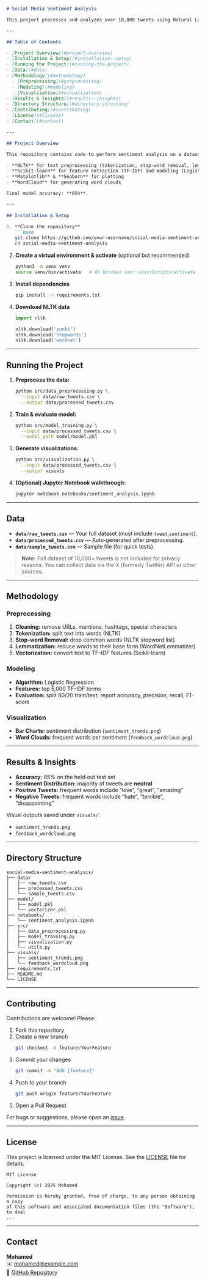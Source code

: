 ```markdown
# Social Media Sentiment Analysis

This project processes and analyzes over 10,000 tweets using Natural Language Processing (NLP) techniques with NLTK and Scikit-learn to perform sentiment analysis, achieving an accuracy of 85%. The insights are presented through clear visualizations, highlighting sentiment trends and customer feedback.

---

## Table of Contents

- [Project Overview](#project-overview)  
- [Installation & Setup](#installation--setup)  
- [Running the Project](#running-the-project)  
- [Data](#data)  
- [Methodology](#methodology)  
  - [Preprocessing](#preprocessing)  
  - [Modeling](#modeling)  
  - [Visualization](#visualization)  
- [Results & Insights](#results--insights)  
- [Directory Structure](#directory-structure)  
- [Contributing](#contributing)  
- [License](#license)  
- [Contact](#contact)  

---

## Project Overview

This repository contains code to perform sentiment analysis on a dataset of over 10,000 tweets. Each tweet is classified as **positive**, **negative**, or **neutral**. We use:

- **NLTK** for text preprocessing (tokenization, stop-word removal, lemmatization)  
- **Scikit-learn** for feature extraction (TF–IDF) and modeling (Logistic Regression)  
- **Matplotlib** & **Seaborn** for plotting  
- **WordCloud** for generating word clouds  

Final model accuracy: **85%**.

---

## Installation & Setup

1. **Clone the repository**  
   ```bash
   git clone https://github.com/your-username/social-media-sentiment-analysis.git
   cd social-media-sentiment-analysis
   ```

2. **Create a virtual environment & activate** (optional but recommended)  
   ```bash
   python3 -m venv venv
   source venv/bin/activate   # On Windows use: venv\Scripts\activate
   ```

3. **Install dependencies**  
   ```bash
   pip install -r requirements.txt
   ```

4. **Download NLTK data**  
   ```python
   import nltk

   nltk.download('punkt')
   nltk.download('stopwords')
   nltk.download('wordnet')
   ```

---

## Running the Project

1. **Preprocess the data:**  
   ```bash
   python src/data_preprocessing.py \
     --input data/raw_tweets.csv \
     --output data/processed_tweets.csv
   ```

2. **Train & evaluate model:**  
   ```bash
   python src/model_training.py \
     --input data/processed_tweets.csv \
     --model_path model/model.pkl
   ```

3. **Generate visualizations:**  
   ```bash
   python src/visualization.py \
     --input data/processed_tweets.csv \
     --output visuals
   ```

4. **(Optional) Jupyter Notebook walkthrough:**  
   ```bash
   jupyter notebook notebooks/sentiment_analysis.ipynb
   ```

---

## Data

- **`data/raw_tweets.csv`** — Your full dataset (must include `tweet`,`sentiment`).  
- **`data/processed_tweets.csv`** — Auto‑generated after preprocessing.  
- **`data/sample_tweets.csv`** — Sample file (for quick tests).

> **Note:** Full dataset of 10,000+ tweets is not included for privacy reasons. You can collect data via the X (formerly Twitter) API or other sources.

---

## Methodology

### Preprocessing

1. **Cleaning:** remove URLs, mentions, hashtags, special characters  
2. **Tokenization:** split text into words (NLTK)  
3. **Stop‑word Removal:** drop common words (NLTK stopword list)  
4. **Lemmatization:** reduce words to their base form (WordNetLemmatizer)  
5. **Vectorization:** convert text to TF–IDF features (Scikit‑learn)

### Modeling

- **Algorithm:** Logistic Regression  
- **Features:** top 5,000 TF–IDF terms  
- **Evaluation:** split 80/20 train/test; report accuracy, precision, recall, F1-score

### Visualization

- **Bar Charts:** sentiment distribution (`sentiment_trends.png`)  
- **Word Clouds:** frequent words per sentiment (`feedback_wordcloud.png`)

---

## Results & Insights

- **Accuracy:** 85% on the held‑out test set  
- **Sentiment Distribution:** majority of tweets are **neutral**  
- **Positive Tweets:** frequent words include “love”, “great”, “amazing”  
- **Negative Tweets:** frequent words include “hate”, “terrible”, “disappointing”  

Visual outputs saved under `visuals/`:

- `sentiment_trends.png`  
- `feedback_wordcloud.png`

---

## Directory Structure

```
social-media-sentiment-analysis/
├── data/
│   ├── raw_tweets.csv
│   ├── processed_tweets.csv
│   └── sample_tweets.csv
├── model/
│   ├── model.pkl
│   └── vectorizer.pkl
├── notebooks/
│   └── sentiment_analysis.ipynb
├── src/
│   ├── data_preprocessing.py
│   ├── model_training.py
│   ├── visualization.py
│   └── utils.py
├── visuals/
│   ├── sentiment_trends.png
│   └── feedback_wordcloud.png
├── requirements.txt
├── README.md
└── LICENSE
```

---

## Contributing

Contributions are welcome! Please:

1. Fork this repository  
2. Create a new branch  
   ```bash
   git checkout -b feature/YourFeature
   ```
3. Commit your changes  
   ```bash
   git commit -m "Add [feature]"
   ```
4. Push to your branch  
   ```bash
   git push origin feature/YourFeature
   ```
5. Open a Pull Request

For bugs or suggestions, please open an [issue](https://github.com/your-username/social-media-sentiment-analysis/issues).

---

## License

This project is licensed under the MIT License. See the [LICENSE](LICENSE) file for details.

```
MIT License

Copyright (c) 2025 Mohamed

Permission is hereby granted, free of charge, to any person obtaining a copy
of this software and associated documentation files (the "Software"), to deal
...
```

---

## Contact

**Mohamed**  
✉️ mohamed@example.com  
📁 [GitHub Repository](https://github.com/your-username/social-media-sentiment-analysis)
```

